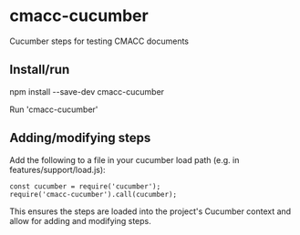 # cmacc-cucumber
Cucumber steps for testing CMACC documents

## Install/run
npm install --save-dev cmacc-cucumber

Run 'cmacc-cucumber'

## Adding/modifying steps

Add the following to a file in your cucumber load path (e.g. in features/support/load.js):
```
const cucumber = require('cucumber');
require('cmacc-cucumber').call(cucumber);
```

This ensures the steps are loaded into the project's Cucumber context and allow
for adding and modifying steps.
